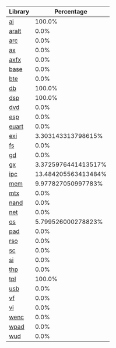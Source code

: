 | Library | Percentage |
| ------------- | ------------- |
| [ai](https://github.com/shibbo/Petari/tree/master/libs/RVL_SDK/docs/lib/ai.md) | 100.0% |
| [aralt](https://github.com/shibbo/Petari/tree/master/libs/RVL_SDK/docs/lib/aralt.md) | 0.0% |
| [arc](https://github.com/shibbo/Petari/tree/master/libs/RVL_SDK/docs/lib/arc.md) | 0.0% |
| [ax](https://github.com/shibbo/Petari/tree/master/libs/RVL_SDK/docs/lib/ax.md) | 0.0% |
| [axfx](https://github.com/shibbo/Petari/tree/master/libs/RVL_SDK/docs/lib/axfx.md) | 0.0% |
| [base](https://github.com/shibbo/Petari/tree/master/libs/RVL_SDK/docs/lib/base.md) | 0.0% |
| [bte](https://github.com/shibbo/Petari/tree/master/libs/RVL_SDK/docs/lib/bte.md) | 0.0% |
| [db](https://github.com/shibbo/Petari/tree/master/libs/RVL_SDK/docs/lib/db.md) | 100.0% |
| [dsp](https://github.com/shibbo/Petari/tree/master/libs/RVL_SDK/docs/lib/dsp.md) | 100.0% |
| [dvd](https://github.com/shibbo/Petari/tree/master/libs/RVL_SDK/docs/lib/dvd.md) | 0.0% |
| [esp](https://github.com/shibbo/Petari/tree/master/libs/RVL_SDK/docs/lib/esp.md) | 0.0% |
| [euart](https://github.com/shibbo/Petari/tree/master/libs/RVL_SDK/docs/lib/euart.md) | 0.0% |
| [exi](https://github.com/shibbo/Petari/tree/master/libs/RVL_SDK/docs/lib/exi.md) | 3.303143313798615% |
| [fs](https://github.com/shibbo/Petari/tree/master/libs/RVL_SDK/docs/lib/fs.md) | 0.0% |
| [gd](https://github.com/shibbo/Petari/tree/master/libs/RVL_SDK/docs/lib/gd.md) | 0.0% |
| [gx](https://github.com/shibbo/Petari/tree/master/libs/RVL_SDK/docs/lib/gx.md) | 3.3725976441413517% |
| [ipc](https://github.com/shibbo/Petari/tree/master/libs/RVL_SDK/docs/lib/ipc.md) | 13.484205563413484% |
| [mem](https://github.com/shibbo/Petari/tree/master/libs/RVL_SDK/docs/lib/mem.md) | 9.977827050997783% |
| [mtx](https://github.com/shibbo/Petari/tree/master/libs/RVL_SDK/docs/lib/mtx.md) | 0.0% |
| [nand](https://github.com/shibbo/Petari/tree/master/libs/RVL_SDK/docs/lib/nand.md) | 0.0% |
| [net](https://github.com/shibbo/Petari/tree/master/libs/RVL_SDK/docs/lib/net.md) | 0.0% |
| [os](https://github.com/shibbo/Petari/tree/master/libs/RVL_SDK/docs/lib/os.md) | 5.799526000278823% |
| [pad](https://github.com/shibbo/Petari/tree/master/libs/RVL_SDK/docs/lib/pad.md) | 0.0% |
| [rso](https://github.com/shibbo/Petari/tree/master/libs/RVL_SDK/docs/lib/rso.md) | 0.0% |
| [sc](https://github.com/shibbo/Petari/tree/master/libs/RVL_SDK/docs/lib/sc.md) | 0.0% |
| [si](https://github.com/shibbo/Petari/tree/master/libs/RVL_SDK/docs/lib/si.md) | 0.0% |
| [thp](https://github.com/shibbo/Petari/tree/master/libs/RVL_SDK/docs/lib/thp.md) | 0.0% |
| [tpl](https://github.com/shibbo/Petari/tree/master/libs/RVL_SDK/docs/lib/tpl.md) | 100.0% |
| [usb](https://github.com/shibbo/Petari/tree/master/libs/RVL_SDK/docs/lib/usb.md) | 0.0% |
| [vf](https://github.com/shibbo/Petari/tree/master/libs/RVL_SDK/docs/lib/vf.md) | 0.0% |
| [vi](https://github.com/shibbo/Petari/tree/master/libs/RVL_SDK/docs/lib/vi.md) | 0.0% |
| [wenc](https://github.com/shibbo/Petari/tree/master/libs/RVL_SDK/docs/lib/wenc.md) | 0.0% |
| [wpad](https://github.com/shibbo/Petari/tree/master/libs/RVL_SDK/docs/lib/wpad.md) | 0.0% |
| [wud](https://github.com/shibbo/Petari/tree/master/libs/RVL_SDK/docs/lib/wud.md) | 0.0% |
